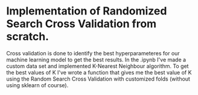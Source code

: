 # Implementation of Randomized Search Cross Validation from scratch.

Cross validation is done to identify the best hyperparameteres for our machine learning model to get the best results.
In the .ipynb I've made a custom data set and implemented K-Nearest Neighbour algorithm. To get the best values of K I've wrote a function that 
gives me the best value of K using the Random Search Cross Validation with customized folds (without using sklearn of course).   
